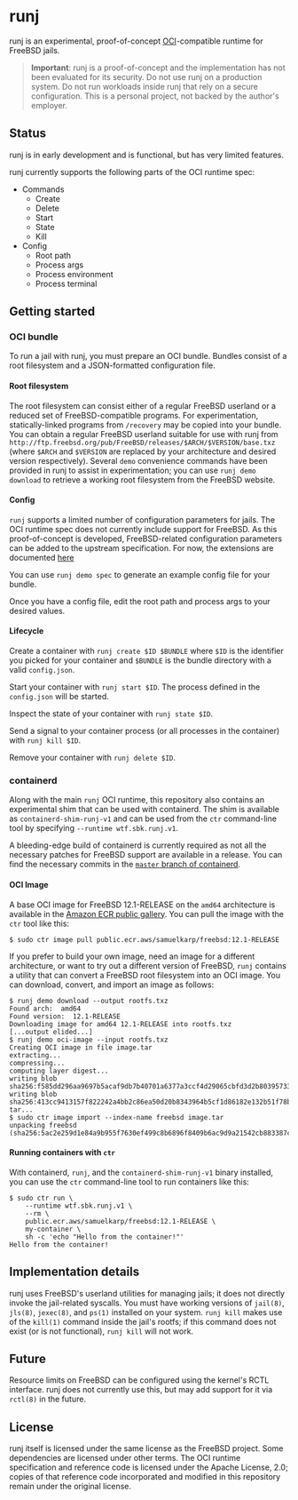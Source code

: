 # runj

runj is an experimental, proof-of-concept
[OCI](https://opencontainers.org)-compatible runtime for FreeBSD jails.

> **Important**: runj is a proof-of-concept and the implementation has not been
> evaluated for its security.  Do not use runj on a production system.  Do not
> run workloads inside runj that rely on a secure configuration.  This is a
> personal project, not backed by the author's employer.

## Status

runj is in early development and is functional, but has very limited features.

runj currently supports the following parts of the OCI runtime spec:

* Commands
  - Create
  - Delete
  - Start
  - State
  - Kill
* Config
  - Root path
  - Process args
  - Process environment
  - Process terminal

## Getting started

### OCI bundle

To run a jail with runj, you must prepare an OCI bundle.  Bundles consist of a
root filesystem and a JSON-formatted configuration file.

#### Root filesystem

The root filesystem can consist either of a regular FreeBSD userland or a
reduced set of FreeBSD-compatible programs.  For experimentation, 
statically-linked programs from `/recovery` may be copied into your bundle.  You
can obtain a regular FreeBSD userland suitable for use with runj from
`http://ftp.freebsd.org/pub/FreeBSD/releases/$ARCH/$VERSION/base.txz` (where
`$ARCH` and `$VERSION` are replaced by your architecture and desired version
respectively).  Several `demo` convenience commands have been provided in runj
to assist in experimentation; you can use `runj demo download` to retrieve a
working root filesystem from the FreeBSD website.

#### Config

`runj` supports a limited number of configuration parameters for jails.
The OCI runtime spec does not currently include support for FreeBSD.  As this
proof-of-concept is developed, FreeBSD-related configuration parameters can be
added to the upstream specification.  For now, the extensions are documented
[here](docs/oci.md)

You can use `runj demo spec` to generate an example config file for your bundle.

Once you have a config file, edit the root path and process args to your desired
values.

#### Lifecycle

Create a container with `runj create $ID $BUNDLE` where `$ID` is the identifier
you picked for your container and `$BUNDLE` is the bundle directory with a valid
`config.json`.

Start your container with `runj start $ID`.  The process defined in the
`config.json` will be started.

Inspect the state of your container with `runj state $ID`.

Send a signal to your container process (or all processes in the container) with
`runj kill $ID`.

Remove your container with `runj delete $ID`.

### containerd

Along with the main `runj` OCI runtime, this repository also contains an
experimental shim that can be used with containerd.  The shim is available as
`containerd-shim-runj-v1` and can be used from the `ctr` command-line tool by
specifying `--runtime wtf.sbk.runj.v1`.

A bleeding-edge build of containerd is currently required as not all the
necessary patches for FreeBSD support are available in a release.  You can find
the necessary commits in the
[`master` branch of containerd](https://github.com/containerd/containerd/tree/master).

#### OCI Image

A base OCI image for FreeBSD 12.1-RELEASE on the `amd64` architecture is
available in the
[Amazon ECR public gallery](https://gallery.ecr.aws/samuelkarp/freebsd).  You
can pull the image with the `ctr` tool like this:

```
$ sudo ctr image pull public.ecr.aws/samuelkarp/freebsd:12.1-RELEASE
```

If you prefer to build your own image, need an image for a different
architecture, or want to try out a different version of FreeBSD, `runj` contains
a utility that can convert a FreeBSD root filesystem into an OCI image.  You
can download, convert, and import an image as follows:

```
$ runj demo download --output rootfs.txz
Found arch:  amd64
Found version:  12.1-RELEASE
Downloading image for amd64 12.1-RELEASE into rootfs.txz
[...output elided...]
$ runj demo oci-image --input rootfs.txz
Creating OCI image in file image.tar
extracting...
compressing...
computing layer digest...
writing blob sha256:f585dd296aa9697b5acaf9db7b40701a6377a3ccf4d29065cbfd3d2b80395733
writing blob sha256:413cc9413157f822242a4bb2c86ea50d20b8343964b5cf1d86182e132b51f78b
tar...
$ sudo ctr image import --index-name freebsd image.tar
unpacking freebsd (sha256:5ac2e259d1e84a9b955f7630ef499c8b6896f8409b6ac9d9a21542cb883387c0)...done
```

#### Running containers with `ctr`

With containerd, `runj`, and the `containerd-shim-runj-v1` binary installed, you
can use the `ctr` command-line tool to run containers like this:

```
$ sudo ctr run \
    --runtime wtf.sbk.runj.v1 \
    --rm \
    public.ecr.aws/samuelkarp/freebsd:12.1-RELEASE \
    my-container \
    sh -c 'echo "Hello from the container!"'
Hello from the container!
```

## Implementation details

runj uses FreeBSD's userland utilities for managing jails; it does not directly
invoke the jail-related syscalls.  You must have working versions of `jail(8)`,
`jls(8)`, `jexec(8)`, and `ps(1)` installed on your system.  `runj kill` makes
use of the `kill(1)` command inside the jail's rootfs; if this command does not
exist (or is not functional), `runj kill` will not work.

## Future

Resource limits on FreeBSD can be configured using the kernel's RCTL interface.
runj does not currently use this, but may add support for it via `rctl(8)` in
the future.

## License

runj itself is licensed under the same license as the FreeBSD project.  Some
dependencies are licensed under other terms.  The OCI runtime specification and
reference code is licensed under the Apache License, 2.0; copies of that
reference code incorporated and modified in this repository remain under the
original license.
